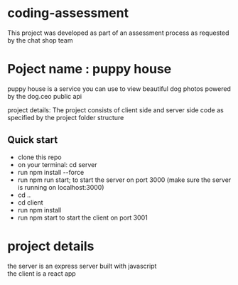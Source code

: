 # coding-assessment

This project was developed as part of an assessment process as requested by the chat shop team <br/>

# Poject name : puppy house <br/>

puppy house is a service you can use to view beautiful dog photos powered by the dog.ceo public api<br/>

project details: The project consists of client side and server side code as specified by the project folder structure <br/>

## Quick start
- clone this repo <br/>
- on your terminal: cd server <br/>
- run npm install --force <br/>
- run npm run start; to start the server on port 3000 (make sure the server is running on localhost:3000)<br/>
- cd .. <br/>
- cd client <br/>
- run npm install <br/>
- run npm start to start the client on port 3001<br/>

# project details <br/>
the server is an express server built with javascript <br/>
the client is a react app <br/>
